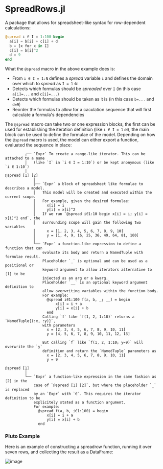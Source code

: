 # SpreadRows.jl

A package that allows for spreadsheet-like syntax for row-dependent calculations:

```julia
@spread i ∈ I = 1:100 begin
  a[i] = b[i] + c[i] + d
  b = [x for x in I]
  c[i] = b[i]^2
  d = 9
end
```

What the `@spread` macro in the above example does is:
  - From `i ∈ I = 1:N` defines a _spread_ variable `i` and defines the domain over which to _spread_ as `I = 1:N`
  - Detects which formulas should be _spreaded_ over `I` (in this case `a[i]=...` and `c[i]=...`)
  - Detects which formulas should be taken as it is (in this case `b=...` and `d=9`)
  - Reorder the formulas to allow for a caculation sequence that will first calculate a formula's dependencies

The `@spread` macro can take two or one expression blocks, the first can be used for establishing the iteration definition (like `i ∈ I = 1:N`), the main block can be used to define the formulae of the model. Depending on how the `@spread` macro is used, the model can either export a function, evaluated the sequence in place:
```
         ┌── `Expr` To create a range-like iterator. This can be attached to a name
         │   (like `I` in `i ∈ I = 1:10`) or be kept anonymous (like `i ∈ 1:10`)
         │   
@spread [1] [2]
             │   
             ├── `Expr` a block of spreadsheet like formulae to describes a model.
             │   This model will be created and executed within the current scope.
             │   For example, given the desired formulae:
             │     x[i] = i
             │     y[i] = x[i]^2
             │   If we run `@spread i∈1:10 begin x[i] = i; y[i] = x[i]^2 end`, the
             │   surrounding scope will gain the following two variables
             │     x = [1, 2, 3, 4, 5, 6, 7, 8, 9, 10]
             │     y = [1, 4, 9, 16, 25, 36, 49, 64, 81, 100]
             │
             └── `Expr` a function-like expression to define a function that can 
                 evaluate its body and return a NamedTuple with formulae result.
                 Placeholder `_` is optional and can be used as a positional or 
                 keyword argument to allow iterators alternative to [1] to be 
                 injected as an arg or a kwarg.
                 Placeholder `__` is an optional keyword argument definition to
                 allow overwriting variables within the function body.
                 For example:
                   @spread i∈1:100 f(a, b, _; __) = begin
                       x[i] = i + a
                       y[i] = x[i] + b
                   end
                 Calling `f` like `f(1, 2, 1:10)` returns a `NamedTuple{(:x, :y)}`,
                 with parameters
                   x = [2, 3, 4, 5, 6, 7, 8, 9, 10, 11]
                   y = [4, 5, 6, 7, 8, 9, 10, 11, 12, 13]
                   
                 But calling `f` like `f(1, 2, 1:10; y=9)` will overwrite the `y` 
                 definition and return the `NamedTuple` parameters as
                   x = [2, 3, 4, 5, 6, 7, 8, 9, 10, 11]
                   y = 9
```

```
@spread [1]
         │   
         └── `Expr` a function-like expression in the same fashion as [2] in the
             case of `@spread [1] [2]`, but where the placeholder `_` is replaced
             by an `Expr` with `∈`. This requires the iterator definition to be
             explicitely stated as a function argument.
             For example:
               @spread f(a, b, i∈1:100) = begin
                   x[i] = i + a
                   y[i] = x[i] + b
               end
```

### Pluto Example
Here is an example of constructing a spreadrow function, running it over seven rows, and collecting the result as a DataFrame:

![image](https://user-images.githubusercontent.com/4103775/136757132-36952373-264b-43c4-912f-cb861c6c21a6.png)

